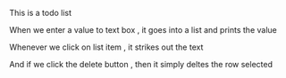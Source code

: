 This is a todo list

When we enter a value to text box , it goes into a list and prints  the value

Whenever we click on list item , it strikes out the text

And if we click the delete button , then it simply deltes the row selected
